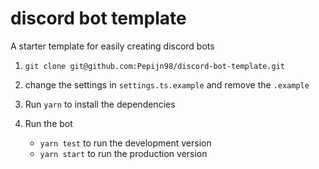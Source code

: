 # discord bot template
A starter template for easily creating discord bots

1. `git clone git@github.com:Pepijn98/discord-bot-template.git`

2. change the settings in `settings.ts.example` and remove the `.example`

3. Run `yarn` to install the dependencies

4. Run the bot
    - `yarn test` to run the development version
    - `yarn start` to run the production version
